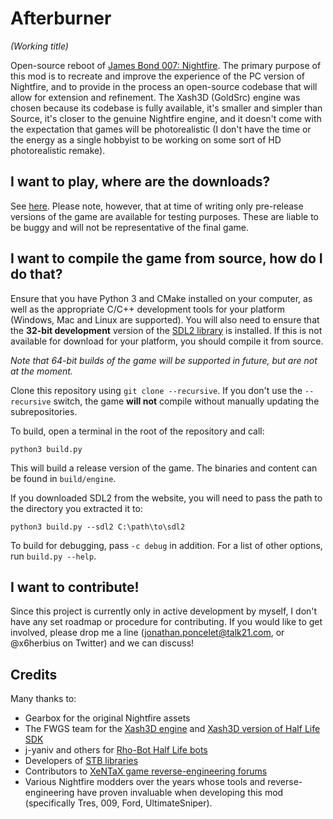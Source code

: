 Afterburner
===========

*(Working title)*

Open-source reboot of [James Bond 007: Nightfire](https://en.wikipedia.org/wiki/James_Bond_007:_Nightfire). The primary purpose of this mod is to recreate and improve the experience of the PC version of Nightfire, and to provide in the process an open-source codebase that will allow for extension and refinement. The Xash3D (GoldSrc) engine was chosen because its codebase is fully available, it's smaller and simpler than Source, it's closer to the genuine Nightfire engine, and it doesn't come with the expectation that games will be photorealistic (I don't have the time or the energy as a single hobbyist to be working on some sort of HD photorealistic remake).

## I want to play, where are the downloads?

See [here](https://github.com/x6herbius/afterburner-game/releases). Please note, however, that at time of writing only pre-release versions of the game are available for testing purposes. These are liable to be buggy and will not be representative of the final game.

## I want to compile the game from source, how do I do that?

Ensure that you have Python 3 and CMake installed on your computer, as well as the appropriate C/C++ development tools for your platform (Windows, Mac and Linux are supported). You will also need to ensure that the **32-bit development** version of the [SDL2 library](https://www.libsdl.org/download-2.0.php) is installed. If this is not available for download for your platform, you should compile it from source.

*Note that 64-bit builds of the game will be supported in future, but are not at the moment.*

Clone this repository using `git clone --recursive`. If you don't use the `--recursive` switch, the game **will not** compile without manually updating the subrepositories.

To build, open a terminal in the root of the repository and call:

```
python3 build.py
```

This will build a release version of the game. The binaries and content can be found in `build/engine`.

If you downloaded SDL2 from the website, you will need to pass the path to the directory you extracted it to:

```
python3 build.py --sdl2 C:\path\to\sdl2
```

To build for debugging, pass `-c debug` in addition. For a list of other options, run `build.py --help`.

## I want to contribute!

Since this project is currently only in active development by myself, I don't have any set roadmap or procedure for contributing. If you would like to get involved, please drop me a line (jonathan.poncelet@talk21.com, or @x6herbius on Twitter) and we can discuss!

## Credits

Many thanks to:

* Gearbox for the original Nightfire assets
* The FWGS team for the [Xash3D engine](https://github.com/FWGS/xash3d-fwgs) and [Xash3D version of Half Life SDK](https://github.com/FWGS/hlsdk-xash3d)
* j-yaniv and others for [Rho-Bot Half Life bots](https://sourceforge.net/projects/rhobot/)
* Developers of [STB libraries](https://github.com/nothings/stb)
* Contributors to [XeNTaX game reverse-engineering forums](https://forum.xentax.com/)
* Various Nightfire modders over the years whose tools and reverse-engineering have proven invaluable when developing this mod (specifically Tres, 009, Ford, UltimateSniper).